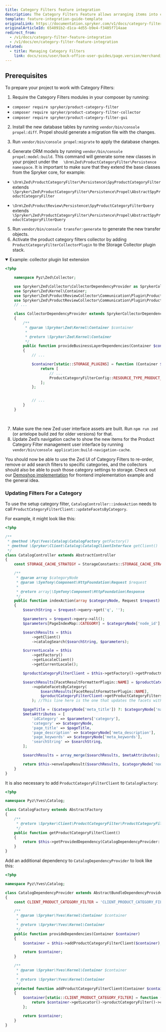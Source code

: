 ```yaml
---
title: Category Filters feature integration
description: The Category Filters Feature allows arranging items into categories and customizing filters. This guide describes how to integrate the feature into your project.
template: feature-integration-guide-template
originalLink: https://documentation.spryker.com/v1/docs/category-filter-feature-integration
originalArticleId: 654091b2-d1ca-4d55-b9e4-f3405f714aae
redirect_from:
  - /v1/docs/category-filter-feature-integration
  - /v1/docs/en/category-filter-feature-integration
related:
  - title: Managing Category Filters
    link: docs/scos/user/back-office-user-guides/page.version/merchandising/search-and-filters/managing-category-filters.html
---
```


## Prerequisites
To prepare your project to work with Category Filters:

1. Require the Category Filters modules in your composer by running:
*  `composer require spryker/product-category-filter`
*  `composer require spryker/product-category-filter-collector`
*  `composer require spryker/product-category-filter-gui`

2.  Install the new database tables by running `vendor/bin/console propel:diff`. Propel should generate a
migration file with the changes.
    
3. Run `vendor/bin/console propel:migrate` to apply the database changes.
4. Generate ORM models by running `vendor/bin/console propel:model:build`.
This command will generate some new classes in your project under the `  \Orm\Zed\ProductCategoryFilter\Persistence namespace`.
It is important to make sure that they extend the base classes from the Spryker core, for example:

* `\Orm\Zed\ProductCategoryFilter\Persistence\SpyProductCategoryFilter` extends `\Spryker\Zed\ProductCategoryFilter\Persistence\Propel\AbstractSpyProductCategoryFilter`

* `\Orm\Zed\ProductReview\Persistence\SpyProductCategoryFilterQuery` extends `\Spryker\Zed\ProductCategoryFilter\Persistence\Propel\AbstractSpyProductCategoryFilterQuery`

5. Run `vendor/bin/console transfer:generate` to generate the new transfer objects.
6.  Activate the product category filters collector by adding `ProductCategoryFilterCollectorPlugin` to    the Storage Collector plugin stack.

<details open>
    <summary>Example: collector plugin list extension</summary> 
    
```php
<?php

    namespace Pyz\Zed\Collector;

    use Spryker\Zed\Collector\CollectorDependencyProvider as SprykerCollectorDependencyProvider;
    use Spryker\Zed\Kernel\Container;
    use Spryker\Zed\ProductReviewCollector\Communication\Plugin\ProductReviewCollectorSearchPlugin;
    use Spryker\Zed\ProductReviewCollector\Communication\Plugin\ProductAbstractReviewCollectorStoragePlugin;
    // ...

    class CollectorDependencyProvider extends SprykerCollectorDependencyProvider
    {
        /**
         * @param \Spryker\Zed\Kernel\Container $container
         *
         * @return \Spryker\Zed\Kernel\Container
         */
        public function provideBusinessLayerDependencies(Container $container)
        {
            // ...

            $container[static::STORAGE_PLUGINS] = function (Container $container) {
                return [
                    // ...
                    ProductCategoryFilterConfig::RESOURCE_TYPE_PRODUCT_CATEGORY_FILTER => new ProductCategoryFilterCollectorPlugin(),
                ];
            };


            // ...
        }
    }
```

<br>
</details>

7. Make sure the new Zed user interface assets are built. Run `npm run zed` (or antelope build zed
        for older versions) for that.
8. Update Zed’s navigation cache to show the new items for the Product Category Filter management user interface by running `vendor/bin/console application:build-navigation-cache`.

You should now be able to use the Zed UI of Category Filters to re-order, remove or add search filters to specific categories, and the collectors should also be able to push those category settings to storage.
Check out our [Demoshop implementation](https://github.com/spryker/demoshop) for frontend implementation example and the general idea.

### Updating Filters For a Category
To use the setup category filter, `CatalogController::indexAction` needs to call `ProductCategoryFilterClient::updateFacetsByCategory`.

For example, it might look like this:

```php
<?php

/**
 * @method \Pyz\Yves\Catalog\CatalogFactory getFactory()
 * @method \Spryker\Client\Catalog\CatalogClientInterface getClient()
 */
class CatalogController extends AbstractController
{
    const STORAGE_CACHE_STRATEGY = StorageConstants::STORAGE_CACHE_STRATEGY_INCREMENTAL;

    /**
     * @param array $categoryNode
     * @param \Symfony\Component\HttpFoundation\Request $request
     *
     * @return array|\Symfony\Component\HttpFoundation\Response
     */
    public function indexAction(array $categoryNode, Request $request)
    {
        $searchString = $request->query->get('q', '');

        $parameters = $request->query->all();
        $parameters[PageIndexMap::CATEGORY] = $categoryNode['node_id'];

        $searchResults = $this
            ->getClient()
            ->catalogSearch($searchString, $parameters);

        $currentLocale = $this
            ->getFactory()
            ->getLocaleClient()
            ->getCurrentLocale();

        $productCategoryFilterClient = $this->getFactory()->getProductCategoryFilterClient();

        $searchResults[FacetResultFormatterPlugin::NAME] = $productCategoryFilterClient
            ->updateFacetsByCategory(
                $searchResults[FacetResultFormatterPlugin::NAME],
                $productCategoryFilterClient->getProductCategoryFiltersForCategoryByLocale($parameters[PageIndexMap::CATEGORY], $currentLocale)
            ); //This line here is the one that updates the facets with the category filters.

        $pageTitle = ($categoryNode['meta_title']) ?: $categoryNode['name'];
        $metaAttributes = [
            'idCategory' => $parameters['category'],
            'category' => $categoryNode,
            'page_title' => $pageTitle,
            'page_description' => $categoryNode['meta_description'],
            'page_keywords' => $categoryNode['meta_keywords'],
            'searchString' => $searchString,
        ];

        $searchResults = array_merge($searchResults, $metaAttributes);

        return $this->envelopeResult($searchResults, $categoryNode['node_id']);
    }
}
```

It is also necessary to add `ProductCategoryFilterClient` to `CatalogFactory`:

```php
<?php

namespace Pyz\Yves\Catalog;

class CatalogFactory extends AbstractFactory
{
    /**
     * @return \Spryker\Client\ProductCategoryFilter\ProductCategoryFilterClientInterface
     */
    public function getProductCategoryFilterClient()
    {
        return $this->getProvidedDependency(CatalogDependencyProvider::CLIENT_PRODUCT_CATEGORY_FILTER);
    }
}
```

Add an additional dependency to `CatalogDependencyProvider` to look like this:

```php
<?php

namespace Pyz\Yves\Catalog;

class CatalogDependencyProvider extends AbstractBundleDependencyProvider
{
    const CLIENT_PRODUCT_CATEGORY_FILTER = 'CLIENT_PRODUCT_CATEGORY_FILTER';

    /**
     * @param \Spryker\Yves\Kernel\Container $container
     *
     * @return \Spryker\Yves\Kernel\Container
     */
    public function provideDependencies(Container $container)
    {
        $container = $this->addProductCategoryFilterClient($container);

        return $container;
    }

    /**
     * @param \Spryker\Yves\Kernel\Container $container
     *
     * @return \Spryker\Yves\Kernel\Container
     */
    protected function addProductCategoryFilterClient(Container $container)
    {
        $container[static::CLIENT_PRODUCT_CATEGORY_FILTER] = function (Container $container) {
            return $container->getLocator()->productCategoryFilter()->client();
        };

        return $container;
    }
}
```

<!-- Last review date: Dec 1, 2017 -->

[//]: # (by Ahmed Sabaa)
